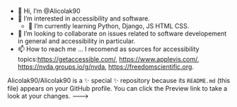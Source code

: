   - 👋 Hi, I’m @Alicolak90
- 👀 I’m interested in accessibility and software.
  - 🌱 I’m currently learning Python, Django, JS HTML CSS.
- 💞️ I’m looking to collaborate on issues related to software developement in general and accessibility in particular.
- 📫 How to reach me ...
I recomend as sources for accessibility topics:https://getaccessible.com/, https://www.applevis.com/, https://nvda.groups.io/g/nvda, https://freedomscientific.org.

Alicolak90/Alicolak90 is a ✨ special ✨ repository because its `README.md` (this file) appears on your GitHub profile.
You can click the Preview link to take a look at your changes.
--->
